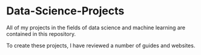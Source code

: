 # Data-Science-Projects
All of my projects in the fields of data science and machine learning are contained in this repository.

To create these projects, I have reviewed a number of guides and websites.
